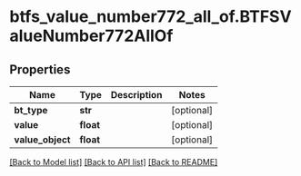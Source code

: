 # btfs_value_number772_all_of.BTFSValueNumber772AllOf

## Properties
Name | Type | Description | Notes
------------ | ------------- | ------------- | -------------
**bt_type** | **str** |  | [optional] 
**value** | **float** |  | [optional] 
**value_object** | **float** |  | [optional] 

[[Back to Model list]](../README.md#documentation-for-models) [[Back to API list]](../README.md#documentation-for-api-endpoints) [[Back to README]](../README.md)


